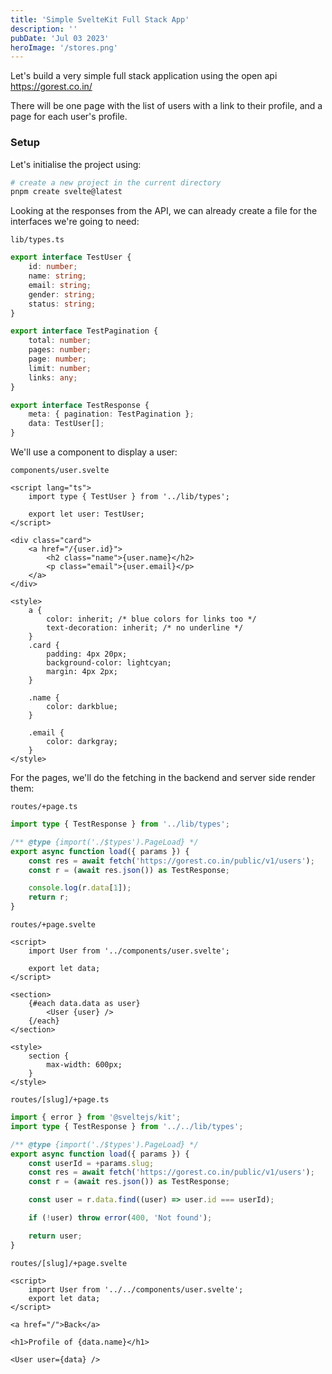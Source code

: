 ```yaml
---
title: 'Simple SvelteKit Full Stack App'
description: ''
pubDate: 'Jul 03 2023'
heroImage: '/stores.png'
---
```



Let's build a very simple full stack application using the open api https://gorest.co.in/

There will be one page with the list of users with a link to their profile, and a page for each user's profile.

### Setup

Let's initialise the project using:

```bash
# create a new project in the current directory
pnpm create svelte@latest
```

Looking at the responses from the API, we can already create a file for the interfaces we're going to need:

`lib/types.ts`

```ts
export interface TestUser {
	id: number;
	name: string;
	email: string;
	gender: string;
	status: string;
}

export interface TestPagination {
	total: number;
	pages: number;
	page: number;
	limit: number;
	links: any;
}

export interface TestResponse {
	meta: { pagination: TestPagination };
	data: TestUser[];
}
```

We'll use a component to display a user:

`components/user.svelte`

```svelte
<script lang="ts">
	import type { TestUser } from '../lib/types';

	export let user: TestUser;
</script>

<div class="card">
	<a href="/{user.id}">
		<h2 class="name">{user.name}</h2>
		<p class="email">{user.email}</p>
	</a>
</div>

<style>
	a {
		color: inherit; /* blue colors for links too */
		text-decoration: inherit; /* no underline */
	}
	.card {
		padding: 4px 20px;
		background-color: lightcyan;
		margin: 4px 2px;
	}

	.name {
		color: darkblue;
	}

	.email {
		color: darkgray;
	}
</style>
```

For the pages, we'll do the fetching in the backend and server side render them:

`routes/+page.ts`

```ts
import type { TestResponse } from '../lib/types';

/** @type {import('./$types').PageLoad} */
export async function load({ params }) {
	const res = await fetch('https://gorest.co.in/public/v1/users');
	const r = (await res.json()) as TestResponse;

	console.log(r.data[1]);
	return r;
}
```

`routes/+page.svelte`

```svelte
<script>
	import User from '../components/user.svelte';

	export let data;
</script>

<section>
	{#each data.data as user}
		<User {user} />
	{/each}
</section>

<style>
	section {
		max-width: 600px;
	}
</style>
```

`routes/[slug]/+page.ts`

```ts
import { error } from '@sveltejs/kit';
import type { TestResponse } from '../../lib/types';

/** @type {import('./$types').PageLoad} */
export async function load({ params }) {
	const userId = +params.slug;
	const res = await fetch('https://gorest.co.in/public/v1/users');
	const r = (await res.json()) as TestResponse;

	const user = r.data.find((user) => user.id === userId);

	if (!user) throw error(400, 'Not found');

	return user;
}
```

`routes/[slug]/+page.svelte`

```svelte
<script>
	import User from '../../components/user.svelte';
	export let data;
</script>

<a href="/">Back</a>

<h1>Profile of {data.name}</h1>

<User user={data} />
```